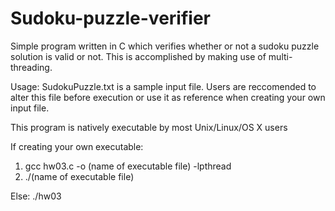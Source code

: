 # Sudoku-puzzle-verifier
Simple program written in C which verifies whether or not a sudoku puzzle solution is valid or not.
This is accomplished by making use of multi-threading.

Usage: SudokuPuzzle.txt is a sample input file. Users are reccomended to alter this file before execution or use it as reference when creating your own input file.

This program is natively executable by most Unix/Linux/OS X users

If creating your own executable:

1. gcc hw03.c -o (name of executable file) -lpthread
2. ./(name of executable file)

Else:
  ./hw03
